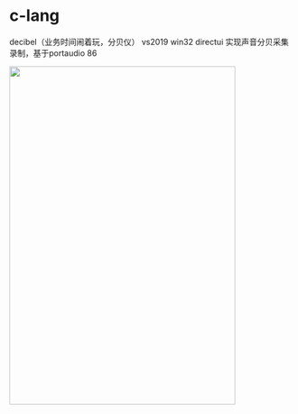 # c-lang

decibel（业务时间闹着玩，分贝仪） vs2019
win32 directui 实现声音分贝采集录制，基于portaudio 86

<img src="https://github.com/mengdj/c-lang/raw/master/decibel/img/s.gif" width="400px" height="600px">

